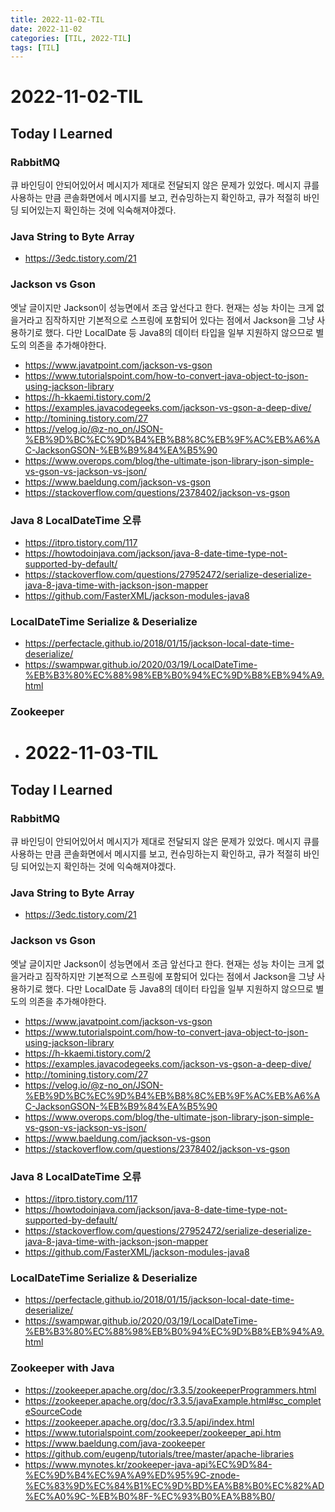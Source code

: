 ```yaml
---
title: 2022-11-02-TIL
date: 2022-11-02
categories: [TIL, 2022-TIL]
tags: [TIL]
---
```


# 2022-11-02-TIL

## Today I Learned

### RabbitMQ

큐 바인딩이 안되어있어서 메시지가 제대로 전달되지 않은 문제가 있었다. 메시지 큐를 사용하는 만큼 콘솔화면에서 메시지를 보고, 컨슈밍하는지 확인하고, 큐가 적절히 바인딩 되어있는지 확인하는 것에 익숙해져야겠다.

### Java String to Byte Array

- https://3edc.tistory.com/21

### Jackson vs Gson

엣날 글이지만 Jackson이 성능면에서 조금 앞선다고 한다. 현재는 성능 차이는 크게 없을거라고 짐작하지만 기본적으로 스프링에 포함되어 있다는 점에서 Jackson을 그냥 사용하기로 했다. 다만 LocalDate 등 Java8의 데이터 타입을 일부 지원하지 않으므로 별도의 의존을 추가해야한다.

- https://www.javatpoint.com/jackson-vs-gson
- https://www.tutorialspoint.com/how-to-convert-java-object-to-json-using-jackson-library
- https://h-kkaemi.tistory.com/2
- https://examples.javacodegeeks.com/jackson-vs-gson-a-deep-dive/
- http://tomining.tistory.com/27
- https://velog.io/@z-no_on/JSON-%EB%9D%BC%EC%9D%B4%EB%B8%8C%EB%9F%AC%EB%A6%AC-JacksonGSON-%EB%B9%84%EA%B5%90
- https://www.overops.com/blog/the-ultimate-json-library-json-simple-vs-gson-vs-jackson-vs-json/
- https://www.baeldung.com/jackson-vs-gson
- https://stackoverflow.com/questions/2378402/jackson-vs-gson

### Java 8 LocalDateTime 오류

- https://itpro.tistory.com/117
- https://howtodoinjava.com/jackson/java-8-date-time-type-not-supported-by-default/
- https://stackoverflow.com/questions/27952472/serialize-deserialize-java-8-java-time-with-jackson-json-mapper
- https://github.com/FasterXML/jackson-modules-java8

### LocalDateTime Serialize & Deserialize

- https://perfectacle.github.io/2018/01/15/jackson-local-date-time-deserialize/
- https://swampwar.github.io/2020/03/19/LocalDateTime-%EB%B3%80%EC%88%98%EB%B0%94%EC%9D%B8%EB%94%A9.html

### Zookeeper

- # 2022-11-03-TIL

## Today I Learned

### RabbitMQ

큐 바인딩이 안되어있어서 메시지가 제대로 전달되지 않은 문제가 있었다. 메시지 큐를 사용하는 만큼 콘솔화면에서 메시지를 보고, 컨슈밍하는지 확인하고, 큐가 적절히 바인딩 되어있는지 확인하는 것에 익숙해져야겠다.

### Java String to Byte Array

- https://3edc.tistory.com/21

### Jackson vs Gson

엣날 글이지만 Jackson이 성능면에서 조금 앞선다고 한다. 현재는 성능 차이는 크게 없을거라고 짐작하지만 기본적으로 스프링에 포함되어 있다는 점에서 Jackson을 그냥 사용하기로 했다. 다만 LocalDate 등 Java8의 데이터 타입을 일부 지원하지 않으므로 별도의 의존을 추가해야한다.

- https://www.javatpoint.com/jackson-vs-gson
- https://www.tutorialspoint.com/how-to-convert-java-object-to-json-using-jackson-library
- https://h-kkaemi.tistory.com/2
- https://examples.javacodegeeks.com/jackson-vs-gson-a-deep-dive/
- http://tomining.tistory.com/27
- https://velog.io/@z-no_on/JSON-%EB%9D%BC%EC%9D%B4%EB%B8%8C%EB%9F%AC%EB%A6%AC-JacksonGSON-%EB%B9%84%EA%B5%90
- https://www.overops.com/blog/the-ultimate-json-library-json-simple-vs-gson-vs-jackson-vs-json/
- https://www.baeldung.com/jackson-vs-gson
- https://stackoverflow.com/questions/2378402/jackson-vs-gson

### Java 8 LocalDateTime 오류

- https://itpro.tistory.com/117
- https://howtodoinjava.com/jackson/java-8-date-time-type-not-supported-by-default/
- https://stackoverflow.com/questions/27952472/serialize-deserialize-java-8-java-time-with-jackson-json-mapper
- https://github.com/FasterXML/jackson-modules-java8

### LocalDateTime Serialize & Deserialize

- https://perfectacle.github.io/2018/01/15/jackson-local-date-time-deserialize/
- https://swampwar.github.io/2020/03/19/LocalDateTime-%EB%B3%80%EC%88%98%EB%B0%94%EC%9D%B8%EB%94%A9.html

### Zookeeper with Java

- https://zookeeper.apache.org/doc/r3.3.5/zookeeperProgrammers.html
- https://zookeeper.apache.org/doc/r3.3.5/javaExample.html#sc_completeSourceCode
- https://zookeeper.apache.org/doc/r3.3.5/api/index.html
- https://www.tutorialspoint.com/zookeeper/zookeeper_api.htm
- https://www.baeldung.com/java-zookeeper
- https://github.com/eugenp/tutorials/tree/master/apache-libraries
- https://www.mynotes.kr/zookeeper-java-api%EC%9D%84-%EC%9D%B4%EC%9A%A9%ED%95%9C-znode-%EC%83%9D%EC%84%B1%EC%9D%BD%EA%B8%B0%EC%82%AD%EC%A0%9C-%EB%B0%8F-%EC%93%B0%EA%B8%B0/